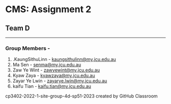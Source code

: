 # CMS: Assignment 2
## Team D

------------------------------------
### Group Members -

1. .KaungSithuLinn - kaungsithulinn@my.jcu.edu.au
2. Ma Sen - senma@my.jcu.edu.au
3. Zaw Ye Wint - zawyewint@my.jcu.edu.au
4. Kyaw Zaya - kyawzaya@my.jcu.edu.au
5. Zayar Ye Lwin - zayarye.lwin@my.jcu.edu.au
6. kaifu Tian - kaifu.tian@my.jcu.edu.au

cp3402-2022-1-site-group-4d-sp51-2023 created by GitHub Classroom
